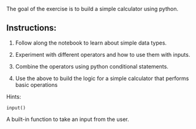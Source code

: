 The goal of the exercise is to build a simple calculator using python.



## Instructions:

1. Follow along the notebook to learn about simple data types.

2. Experiment with different operators and how to use them with inputs.

3. Combine the operators using python conditional statements.

4. Use the above to build the logic for a simple calculator that performs basic operations

Hints:

`input()`


A built-in function to take an input from the user.
